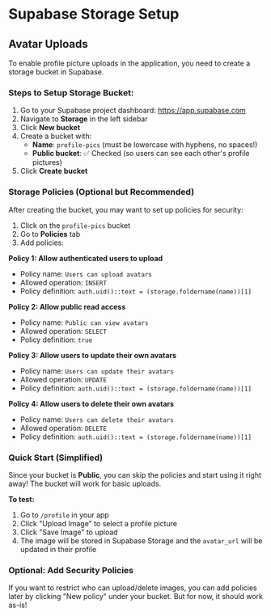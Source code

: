 # Supabase Storage Setup

## Avatar Uploads

To enable profile picture uploads in the application, you need to create a storage bucket in Supabase.

### Steps to Setup Storage Bucket:

1. Go to your Supabase project dashboard: https://app.supabase.com
2. Navigate to **Storage** in the left sidebar
3. Click **New bucket**
4. Create a bucket with:
   - **Name**: `profile-pics` (must be lowercase with hyphens, no spaces!)
   - **Public bucket**: ✅ Checked (so users can see each other's profile pictures)
5. Click **Create bucket**

### Storage Policies (Optional but Recommended)

After creating the bucket, you may want to set up policies for security:

1. Click on the `profile-pics` bucket
2. Go to **Policies** tab
3. Add policies:

**Policy 1: Allow authenticated users to upload**
- Policy name: `Users can upload avatars`
- Allowed operation: `INSERT`
- Policy definition: `auth.uid()::text = (storage.foldername(name))[1]`

**Policy 2: Allow public read access**
- Policy name: `Public can view avatars`
- Allowed operation: `SELECT`
- Policy definition: `true`

**Policy 3: Allow users to update their own avatars**
- Policy name: `Users can update their avatars`
- Allowed operation: `UPDATE`
- Policy definition: `auth.uid()::text = (storage.foldername(name))[1]`

**Policy 4: Allow users to delete their own avatars**
- Policy name: `Users can delete their avatars`
- Allowed operation: `DELETE`
- Policy definition: `auth.uid()::text = (storage.foldername(name))[1]`

### Quick Start (Simplified)

Since your bucket is **Public**, you can skip the policies and start using it right away! The bucket will work for basic uploads.

**To test:**
1. Go to `/profile` in your app
2. Click "Upload Image" to select a profile picture
3. Click "Save Image" to upload
4. The image will be stored in Supabase Storage and the `avatar_url` will be updated in their profile

### Optional: Add Security Policies

If you want to restrict who can upload/delete images, you can add policies later by clicking "New policy" under your bucket. But for now, it should work as-is!

